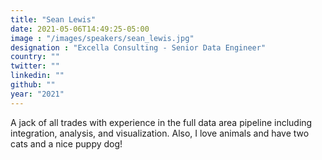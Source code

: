 ```yaml
---
title: "Sean Lewis"
date: 2021-05-06T14:49:25-05:00
image : "/images/speakers/sean_lewis.jpg"
designation : "Excella Consulting - Senior Data Engineer"
country: ""
twitter: ""
linkedin: ""
github: ""
year: "2021"
---
```


A jack of all trades with experience in the full data area pipeline including integration, analysis, and visualization. Also, I love animals and have two cats and a nice puppy dog!